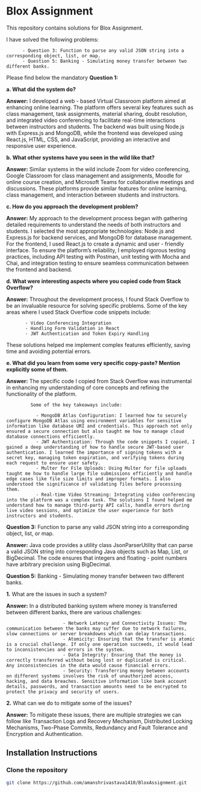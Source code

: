 # Blox Assignment

This repository contains solutions for Blox Assignment.

I have solved the following problems:

          - Question 3: Function to parse any valid JSON string into a corresponding object, list, or map.
          - Question 5: Banking - Simulating money transfer between two different banks.

Please find below the mandatory **Question 1:**

**a. What did the system do?**

**Answer:**  I developed a web - based Virtual Classroom platform aimed at enhancing online learning. The platform offers several key features such as class management, task assignments, material sharing, doubt resolution, and integrated video conferencing to facilitate real-time interactions between instructors and students. The backend was built using Node.js with Express.js and MongoDB, while the frontend was developed using React.js, HTML, CSS, and JavaScript, providing an interactive and responsive user experience.

**b. What other systems have you seen in the wild like that?**

**Answer:** Similar systems in the wild include Zoom for video conferencing, Google Classroom for class management and assignments, Moodle for online course creation, and Microsoft Teams for collaborative meetings and discussions. These platforms provide similar features for online learning, class management, and interaction between students and instructors.

**c. How do you approach the development problem?**

**Answer:** My approach to the development process began with gathering detailed requirements to understand the needs of both instructors and students. I selected the most appropriate technologies: Node.js and Express.js for backend services, and MongoDB for database management. For the frontend, I used React.js to create a dynamic and user - friendly interface. To ensure the platform’s reliability, I employed rigorous testing practices, including API testing with Postman, unit testing with Mocha and Chai, and integration testing to ensure seamless communication between the frontend and backend.

**d. What were interesting aspects where you copied code from Stack Overflow?**

**Answer:** Throughout the development process, I found Stack Overflow to be an invaluable resource for solving specific problems. Some of the key areas where I used Stack Overflow code snippets include:

           - Video Conferencing Integration
           - Handling Form Validation in React
           - JWT Authentication and Token Expiry Handling

These solutions helped me implement complex features efficiently, saving time and avoiding potential errors.

**e. What did you learn from some very specific copy-paste? Mention explicitly some of them.**

**Answer:** The specific code I copied from Stack Overflow was instrumental in enhancing my understanding of core concepts and refining the functionality of the platform. 

             Some of the key takeaways include:
             
               - MongoDB Atlas Configuration: I learned how to securely configure MongoDB Atlas using environment variables for sensitive information like database URI and credentials. This approach not only ensured a secure connection but also taught me how to manage cloud database connections efficiently.
               - JWT Authentication: Through the code snippets I copied, I gained a deep understanding of how to handle secure JWT-based user authentication. I learned the importance of signing tokens with a secret key, managing token expiration, and verifying tokens during each request to ensure user safety.
               - Multer for File Uploads: Using Multer for file uploads taught me how to handle large file submissions efficiently and handle edge cases like file size limits and improper formats. I also understood the significance of validating files before processing them.
               - Real-time Video Streaming: Integrating video conferencing into the platform was a complex task. The solutions I found helped me understand how to manage third-party API calls, handle errors during live video sessions, and optimize the user experience for both instructors and students.

**Question 3:** Function to parse any valid JSON string into a corresponding object, list, or map.

**Answer:** Java code provides a utility class JsonParserUtility that can parse a valid JSON string into corresponding Java objects such as Map, List, or BigDecimal. The code ensures that integers and floating - point numbers have arbitrary precision using BigDecimal.

**Question 5:** Banking - Simulating money transfer between two different banks.

**1.** What are the issues in such a system?

**Answer:** In a distributed banking system where money is transferred between different banks, there are various challenges:

                         - Network Latency and Connectivity Issues: The communication between the banks may suffer due to network failures, slow connections or server breakdowns which can delay transactions.
                         - Atomicity: Ensuring that the transfer is atomic is a crucial challenge. If only one operation succeeds, it would lead to inconsistencies and errors in the system.
                         - Data Integrity: Ensuring that the money is correctly transferred without being lost or duplicated is critical. Any inconsistencies in the data would cause financial errors.
                         - Security: Transferring money between accounts on different systems involves the risk of unauthorized access, hacking, and data breaches. Sensitive information like bank account details, passwords, and transaction amounts need to be encrypted to protect the privacy and security of users.

**2.** What can we do to mitigate some of the issues?

**Answer:** To mitigate these issues, there are multiple strategies we can follow like Transaction Logs and Recovery Mechanism, Distributed Locking Mechanisms, Two-Phase Commits, Redundancy and Fault Tolerance and Encryption and Authentication. 

## Installation Instructions
### Clone the repository
```bash
git clone https://github.com/amanshrivastava1410/BloxAssignment.git
